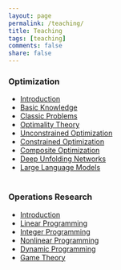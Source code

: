```yaml
---
layout: page
permalink: /teaching/
title: Teaching
tags: [teaching]
comments: false
share: false
---
```


### Optimization
- <a href="../teaching/最优化/最优化简介.pdf" class="textlink" target="_blank"> Introduction </a> <br>
- <a href="../teaching/最优化/基础知识.pdf" class="textlink" target="_blank"> Basic Knowledge </a> <br>
- <a href="../teaching/最优化/典型优化问题.pdf" class="textlink" target="_blank"> Classic Problems </a> <br>
- <a href="../teaching/最优化/最优性理论.pdf" class="textlink" target="_blank"> Optimality Theory </a> <br>
- <a href="../teaching/最优化/无约束优化算法.pdf" class="textlink" target="_blank"> Unconstrained Optimization </a> <br>
- <a href="../teaching/最优化/约束优化算法.pdf" class="textlink" target="_blank"> Constrained Optimization </a> <br>
- <a href="../teaching/最优化/复合优化算法.pdf" class="textlink" target="_blank"> Composite Optimization </a> <br>
- <a href="../teaching/最优化/深度展开网络.pdf" class="textlink" target="_blank"> Deep Unfolding Networks </a> <br>
- <a href="../teaching/最优化/大语言模型.pdf" class="textlink" target="_blank"> Large Language Models </a> <br><br>


### Operations Research 
- <a href="../teaching/运筹学/引言.pdf" class="textlink" target="_blank"> Introduction </a> <br>
- <a href="../teaching/运筹学/线性规划.pdf" class="textlink" target="_blank"> Linear Programming </a> <br>
- <a href="../teaching/运筹学/整数规划.pdf" class="textlink" target="_blank"> Integer Programming </a> <br>
- <a href="../teaching/运筹学/非线性规划.pdf" class="textlink" target="_blank"> Nonlinear Programming </a> <br>
- <a href="../teaching/运筹学/动态规划.pdf" class="textlink" target="_blank"> Dynamic Programming </a><br>
- <a href="../teaching/运筹学/对策论.pdf" class="textlink" target="_blank"> Game Theory </a><br><br>



